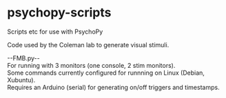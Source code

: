 # psychopy-scripts
Scripts etc for use with PsychoPy

Code used by the Coleman lab to generate visual stimuli.  

--FMB.py--  
For running with 3 monitors (one console, 2 stim monitors).  
Some commands currently configured for runnning on Linux (Debian, Xubuntu).  
Requires an Arduino (serial) for generating on/off triggers and timestamps.  
